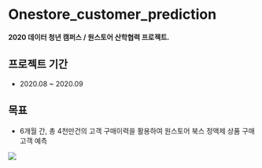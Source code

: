 # Onestore_customer_prediction 
**2020 데이터 청년 캠퍼스 / 원스토어 산학협력 프로젝트.**

## 프로젝트 기간
- 2020.08 ~ 2020.09
## 목표
- 6개월 간, 총 4천만건의 고객 구매이력을 활용하여 원스토어 북스 정액제 상품 구매 고객 예측

![](/pdf_img.jpg)

